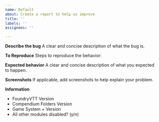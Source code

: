 ```yaml
---
name: Default
about: Create a report to help us improve
title: ''
labels: ''
assignees: ''

---
```


**Describe the bug**
A clear and concise description of what the bug is.

**To Reproduce**
Steps to reproduce the behavior:

**Expected behavior**
A clear and concise description of what you expected to happen.

**Screenshots**
If applicable, add screenshots to help explain your problem.

**Information**
- FoundryVTT Version
- Compendium Folders Version
- Game System + Version
- All other modules disabled? (y/n)
